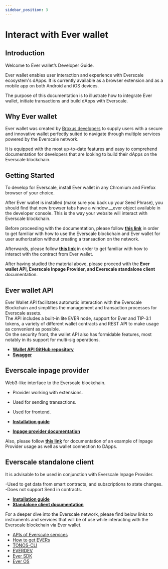 ```yaml
---
sidebar_position: 3
---
```


# Interact with Ever wallet

## Introduction

Welcome to Ever wallet’s Developer Guide. 

Ever wallet enables user interaction and experience with Everscale ecosystem's dApps. It is currently available as a browser extension and as a mobile app on both Android and iOS devices. 

The purpose of this documentation is to illustrate how to integrate Ever wallet, initiate transactions and build dApps with Everscale. 


## Why Ever wallet

Ever wallet was created by [Broxus developers](https://broxus.com) to supply users with a secure and innovative wallet perfectly suited to navigate through multiple services powered by the Everscale network. 

It is equipped with the most up-to-date features and easy to comprehend documentation for developers that are looking to build their dApps on the Everscale blockchain. 

## Getting Started

To develop for Everscale, install Ever wallet in any Chromium and Firefox browser of your choice. 

After Ever wallet is installed (make sure you back up your Seed Phrase), you should find that new browser tabs have a  window.__ever object available in the developer console. This is the way your website will interact with Everscale blockchain. 

Before proceeding with the documentation, please follow [**this link**](https://medium.com/@andyshpak/login-with-blockchain-everscale-815cb7bb6d01) in order to get familiar with how to use the Everscale blockchain and Ever wallet for user authorization without creating a transaction on the network.

Afterwards, please follow [**this link**](https://github.com/EverscaleGuild/everscale-tutor-web) in order to get familiar with how to interact with the contract from Ever wallet. 

After having studied the material above, please proceed with the **Ever wallet API, Everscale Inpage Provider, and Everscale standalone client** documentation.

## Ever wallet API

Ever Wallet API facilitates automatic interaction with the Everscale Blockchain and simplifies the management and transaction processes for Everscale assets.   
The API includes a built-in lite EVER node, support for Ever and TIP-3.1 tokens, a variety of different wallet contracts and REST API to make usage as convenient as possible.  
On the security front, the wallet API also has formidable features, most notably in its support for multi-sig operations.

- [**Wallet API GitHub repository**](https://github.com/broxus/ton-wallet-api)
- [**Swagger**](https://tonapi.broxus.com/ton/v3/swagger.yaml) 


## Everscale inpage provider

Web3-like interface to the Everscale blockchain.

- Provider working with extensions.
- Used for sending transactions. 
- Used for frontend. 

- [**Installation guide**](https://github.com/broxus/everscale-inpage-provider)
- [**Inpage provider documentation**](https://broxus.github.io/everscale-inpage-provider/index.html)

Also, please follow [**this link**](https://github.com/EverscaleGuild/everscale-tutor-web) for documentation of an example of Inpage Provider usage as well as wallet connection to DApps. 

## Everscale standalone client 

It is advisable to be used in conjunction with Everscale Inpage Provider. 

-Used to get data from smart contracts, and subscriptions to state changes. 
-Does not support Send in contracts.

- [**Installation guide**](https://github.com/broxus/everscale-standalone-client)
- [**Standalone client documentation**](https://broxus.github.io/everscale-standalone-client/index.html)

For a deeper dive into the Everscale network, please find below links to instruments and services that will be of use while interacting with the Everscale blockchain via Ever wallet. 

- [APIs of Everscale services](https://docs.everscale.network/integrate/products-api) 
- [How to get EVERs](https://docs.flatqube.io/use/getting-started/how-to-get-ever)
- [TONOS-CLI](https://github.com/tonlabs/tonos-cli#tonos-cli) 
- [EVERDEV](https://docs.everos.dev/everdev/)
- [Ever SDK](https://github.com/tonlabs/ever-sdk)
- [Ever OS](https://everos.dev/)
